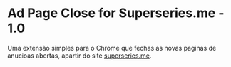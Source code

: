 # Ad Page Close for Superseries.me - 1.0

Uma extensão simples para o Chrome que fechas as novas paginas de anucioas abertas, apartir do site [superseries.me](https://superseries.one).
